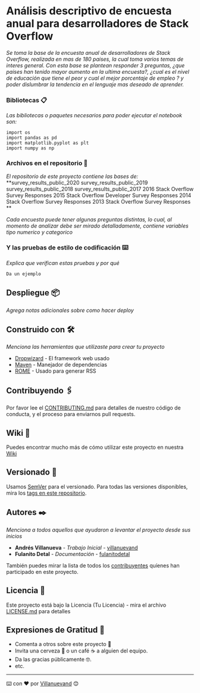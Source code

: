 # Análisis descriptivo de encuesta anual para desarrolladores de Stack Overflow
_Se toma la base de la encuesta anual de desarrolladores de Stack Overflow, realizada en mas de 180 paises, la cual toma varios temas de interes general.
Con esta base se plantean responder 3 preguntas, ¿que paises han tenido mayor aumento en la ultima encuesta?, ¿cual es el nivel de educación que tiene el peor y cual el mejor porcentaje de empleo ? y poder dislumbrar la tendencia en el lenguaje mas deseado de aprender._


### Bibliotecas 📋

_Las bibliotecas o paquetes necesarios para poder ejecutar el notebook son:_

```
import os
import pandas as pd
import matplotlib.pyplot as plt
import numpy as np
```

### Archivos en el repositorio 🔩

_El repositorio de este proyecto contiene las bases de:_
**survey_results_public_2020
 survey_results_public_2019
 survey_results_public_2018
 survey_results_public_2017
 2016 Stack Overflow Survey Responses 
 2015 Stack Overflow Developer Survey Responses 
 2014 Stack Overflow Survey Responses 
 2013 Stack Overflow Survey Responses **

_Cada encuesta puede tener algunas preguntas distintas, lo cual, al momento de analizar debe ser mirado detalladamente, contiene variables tipo numerico y categorico_

### Y las pruebas de estilo de codificación ⌨️

_Explica que verifican estas pruebas y por qué_

```
Da un ejemplo
```

## Despliegue 📦

_Agrega notas adicionales sobre como hacer deploy_

## Construido con 🛠️

_Menciona las herramientas que utilizaste para crear tu proyecto_

* [Dropwizard](http://www.dropwizard.io/1.0.2/docs/) - El framework web usado
* [Maven](https://maven.apache.org/) - Manejador de dependencias
* [ROME](https://rometools.github.io/rome/) - Usado para generar RSS

## Contribuyendo 🖇️

Por favor lee el [CONTRIBUTING.md](https://gist.github.com/villanuevand/xxxxxx) para detalles de nuestro código de conducta, y el proceso para enviarnos pull requests.

## Wiki 📖

Puedes encontrar mucho más de cómo utilizar este proyecto en nuestra [Wiki](https://github.com/tu/proyecto/wiki)

## Versionado 📌

Usamos [SemVer](http://semver.org/) para el versionado. Para todas las versiones disponibles, mira los [tags en este repositorio](https://github.com/tu/proyecto/tags).

## Autores ✒️

_Menciona a todos aquellos que ayudaron a levantar el proyecto desde sus inicios_

* **Andrés Villanueva** - *Trabajo Inicial* - [villanuevand](https://github.com/villanuevand)
* **Fulanito Detal** - *Documentación* - [fulanitodetal](#fulanito-de-tal)

También puedes mirar la lista de todos los [contribuyentes](https://github.com/your/project/contributors) quíenes han participado en este proyecto. 

## Licencia 📄

Este proyecto está bajo la Licencia (Tu Licencia) - mira el archivo [LICENSE.md](LICENSE.md) para detalles

## Expresiones de Gratitud 🎁

* Comenta a otros sobre este proyecto 📢
* Invita una cerveza 🍺 o un café ☕ a alguien del equipo. 
* Da las gracias públicamente 🤓.
* etc.



---
⌨️ con ❤️ por [Villanuevand](https://github.com/Villanuevand) 😊

